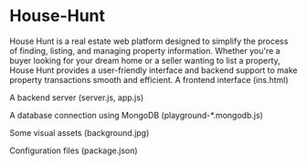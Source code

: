 # House-Hunt
House Hunt is a real estate web platform designed to simplify the process of finding, listing, and managing property information. Whether you're a buyer looking for your dream home or a seller wanting to list a property, House Hunt provides a user-friendly interface and backend support to make property transactions smooth and efficient.
A frontend interface (ins.html)

A backend server (server.js, app.js)

A database connection using MongoDB (playground-*.mongodb.js)

Some visual assets (background.jpg)

Configuration files (package.json)



